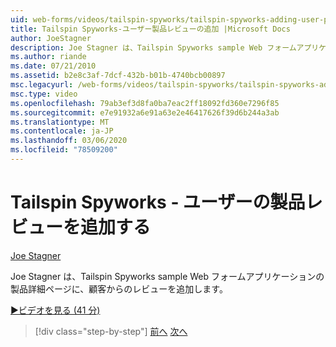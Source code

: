 ```yaml
---
uid: web-forms/videos/tailspin-spyworks/tailspin-spyworks-adding-user-product-reviews
title: Tailspin Spyworks-ユーザー製品レビューの追加 |Microsoft Docs
author: JoeStagner
description: Joe Stagner は、Tailspin Spyworks sample Web フォームアプリケーションの製品詳細ページに、顧客からのレビューを追加します。
ms.author: riande
ms.date: 07/21/2010
ms.assetid: b2e8c3af-7dcf-432b-b01b-4740bcb00897
msc.legacyurl: /web-forms/videos/tailspin-spyworks/tailspin-spyworks-adding-user-product-reviews
msc.type: video
ms.openlocfilehash: 79ab3ef3d8fa0ba7eac2ff18092fd360e7296f85
ms.sourcegitcommit: e7e91932a6e91a63e2e46417626f39d6b244a3ab
ms.translationtype: MT
ms.contentlocale: ja-JP
ms.lasthandoff: 03/06/2020
ms.locfileid: "78509200"
---
```

# <a name="tailspin-spyworks---adding-user-product-reviews"></a>Tailspin Spyworks - ユーザーの製品レビューを追加する

[Joe Stagner](https://github.com/JoeStagner)

Joe Stagner は、Tailspin Spyworks sample Web フォームアプリケーションの製品詳細ページに、顧客からのレビューを追加します。

[&#9654;ビデオを見る (41 分)](https://channel9.msdn.com/Blogs/ASP-NET-Site-Videos/tailspin-spyworks-adding-user-product-reviews)

> [!div class="step-by-step"]
> [前へ](tailspin-spyworks-final-check-out.md)
> [次へ](tailspin-spyworks-displaying-user-reviews.md)
